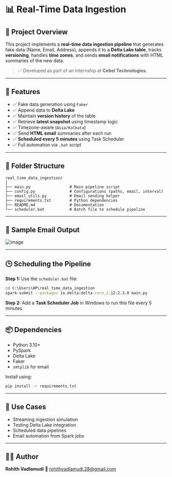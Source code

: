 # 📊 Real-Time Data Ingestion

## 🚀 Project Overview

This project implements a **real-time data ingestion pipeline** that generates fake data (Name, Email, Address), appends it to a **Delta Lake table**, tracks **versioning**, handles **time zones**, and sends **email notifications** with HTML summaries of the new data.

> ✅ Developed as part of an internship at **Cebel Technologies**.

---

## 💠 Features

* ✅ Fake data generation using `Faker`
* ✅ Append data to **Delta Lake**
* ✅ Maintain **version history** of the table
* ✅ Retrieve **latest snapshot** using timestamp logic
* ✅ Timezone-aware (`Asia/Kolkata`)
* ✅ Send **HTML email** summaries after each run
* ✅ **Scheduled every 5 minutes** using Task Scheduler
* ✅ Full automation via `.bat` script

---

## 📁 Folder Structure

```
real_time_data_ingestion/
│
├── main.py                 # Main pipeline script
├── config.py               # Configurations (paths, email, interval)
├── email_utils.py          # Email sending helper
├── requirements.txt        # Python dependencies
├── README.md               # Documentation
└── scheduler.bat           # Batch file to schedule pipeline
```

---

## 🥪 Sample Email Output

![image](https://github.com/user-attachments/assets/10c90c94-4706-4c7c-abbe-44206649291b)

---

## 🕒 Scheduling the Pipeline

**Step 1:** Use the `scheduler.bat` file:

```bat
cd C:\Users\HP\real_time_data_ingestion
spark-submit --packages io.delta:delta-core_2.12:2.3.0 main.py
```

**Step 2:** Add a **Task Scheduler Job** in Windows to run this file every 5 minutes.

---

## 📦 Dependencies

* Python 3.10+
* PySpark
* Delta Lake
* Faker
* `smtplib` for email

Install using:

```bash
pip install -r requirements.txt
```

---

## 📌 Use Cases

* Streaming ingestion simulation
* Testing Delta Lake integration
* Scheduled data pipelines
* Email automation from Spark jobs

---

## 👨‍💼 Author

**Rohith Vadlamudi**
📧 [rohithvadlamudi.28@gmail.com](mailto:rohithvadlamudi.28@gmail.com)
